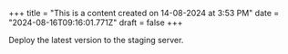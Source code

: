 +++
title = "This is a content created on 14-08-2024 at 3:53 PM"
date = "2024-08-16T09:16:01.771Z"
draft = false
+++

  Deploy the latest version to the staging server.
        